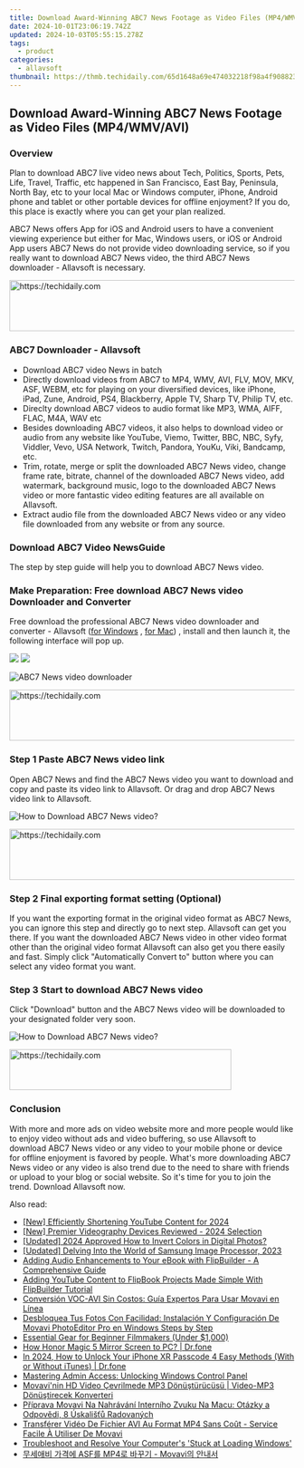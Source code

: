 ```yaml
---
title: Download Award-Winning ABC7 News Footage as Video Files (MP4/WMV/AVI)
date: 2024-10-01T23:06:19.742Z
updated: 2024-10-03T05:55:15.278Z
tags:
  - product
categories:
  - allavsoft
thumbnail: https://thmb.techidaily.com/65d1648a69e474032218f98a4f9088236faaaabb296646cc458aad0041a1d229.png
---
```


## Download Award-Winning ABC7 News Footage as Video Files (MP4/WMV/AVI)

### Overview

Plan to download ABC7 live video news about Tech, Politics, Sports, Pets, Life, Travel, Traffic, etc happened in San Francisco, East Bay, Peninsula, North Bay, etc to your local Mac or Windows computer, iPhone, Android phone and tablet or other portable devices for offline enjoyment? If you do, this place is exactly where you can get your plan realized.

ABC7 News offers App for iOS and Android users to have a convenient viewing experience but either for Mac, Windows users, or iOS or Android App users ABC7 News do not provide video downloading service, so if you really want to download ABC7 News video, the third ABC7 News downloader - Allavsoft is necessary.

<!-- affiliate ads begin -->
<a href="https://appsumo.8odi.net/c/5597632/2082532/7443" target="_top" id="2082532">
  <img src="//a.impactradius-go.com/display-ad/7443-2082532" border="0" alt="https://techidaily.com" width="728" height="90"/>
</a>
<img height="0" width="0" src="https://appsumo.8odi.net/i/5597632/2082532/7443" style="position:absolute;visibility:hidden;" border="0" />
<!-- affiliate ads end -->

### ABC7 Downloader - Allavsoft

* Download ABC7 video News in batch
* Directly download videos from ABC7 to MP4, WMV, AVI, FLV, MOV, MKV, ASF, WEBM, etc for playing on your diversified devices, like iPhone, iPad, Zune, Android, PS4, Blackberry, Apple TV, Sharp TV, Philip TV, etc.
* Direclty download ABC7 videos to audio format like MP3, WMA, AIFF, FLAC, M4A, WAV etc
* Besides downloading ABC7 videos, it also helps to download video or audio from any website like YouTube, Viemo, Twitter, BBC, NBC, Syfy, Viddler, Vevo, USA Network, Twitch, Pandora, YouKu, Viki, Bandcamp, etc.
* Trim, rotate, merge or split the downloaded ABC7 News video, change frame rate, bitrate, channel of the downloaded ABC7 News video, add watermark, background music, logo to the downloaded ABC7 News video or more fantastic video editing features are all available on Allavsoft.
* Extract audio file from the downloaded ABC7 News video or any video file downloaded from any website or from any source.

### Download ABC7 Video NewsGuide

The step by step guide will help you to download ABC7 News video.

### Make Preparation: Free download ABC7 News video Downloader and Converter

Free download the professional ABC7 News video downloader and converter - Allavsoft ([for Windows](https://tools.techidaily.com/allavsoft/products/) , [for Mac](https://tools.techidaily.com/allavsoft/products/)) , install and then launch it, the following interface will pop up.

[![](https://www.allavsoft.com/how-to/../images/how-to/free-download-win.jpg)](https://tools.techidaily.com/allavsoft/products/) [![](https://www.allavsoft.com/how-to/../images/how-to/free-download-mac.jpg)](https://tools.techidaily.com/allavsoft/products/)

![ABC7 News video downloader](https://www.allavsoft.com/how-to/../images/allavsoft/screen-shot-600.jpg)

<!-- affiliate ads begin -->
<a href="https://aligracehair.sjv.io/c/5597632/1948895/19272" target="_top" id="1948895">
  <img src="//a.impactradius-go.com/display-ad/19272-1948895" border="0" alt="https://techidaily.com" width="728" height="90"/>
</a>
<img height="0" width="0" src="https://aligracehair.sjv.io/i/5597632/1948895/19272" style="position:absolute;visibility:hidden;" border="0" />
<!-- affiliate ads end -->

### Step 1 Paste ABC7 News video link

Open ABC7 News and find the ABC7 News video you want to download and copy and paste its video link to Allavsoft. Or drag and drop ABC7 News video link to Allavsoft.

![How to Download ABC7 News video?](https://www.allavsoft.com/how-to/../images/how-to/download-rtmp-video/download-rtmp-video.jpg)

<!-- affiliate ads begin -->
<a href="https://bluettieu.pxf.io/c/5597632/2141676/17091" target="_top" id="2141676">
  <img src="//a.impactradius-go.com/display-ad/17091-2141676" border="0" alt="https://techidaily.com" width="728" height="90"/>
</a>
<img height="0" width="0" src="https://bluettieu.pxf.io/i/5597632/2141676/17091" style="position:absolute;visibility:hidden;" border="0" />
<!-- affiliate ads end -->

### Step 2 Final exporting format setting (Optional)

If you want the exporting format in the original video format as ABC7 News, you can ignore this step and directly go to next step. Allavsoft can get you there. If you want the downloaded ABC7 News video in other video format other than the original video format Allavsoft can also get you there easily and fast. Simply click "Automatically Convert to" button where you can select any video format you want.

### Step 3 Start to download ABC7 News video

Click "Download" button and the ABC7 News video will be downloaded to your designated folder very soon.

![How to Download ABC7 News video?](https://www.allavsoft.com/how-to/../images/how-to/abc7-news-downloader/download-acb7-videos.png)

<!-- affiliate ads begin -->
<a href="https://aligracehair.sjv.io/c/5597632/2135403/19272" target="_top" id="2135403">
  <img src="//a.impactradius-go.com/display-ad/19272-2135403" border="0" alt="https://techidaily.com" width="392" height="72"/>
</a>
<img height="0" width="0" src="https://aligracehair.sjv.io/i/5597632/2135403/19272" style="position:absolute;visibility:hidden;" border="0" />
<!-- affiliate ads end -->

### Conclusion

With more and more ads on video website more and more people would like to enjoy video without ads and video buffering, so use Allavsoft to download ABC7 News video or any video to your mobile phone or device for offline enjoyment is favored by people. What's more downloading ABC7 News video or any video is also trend due to the need to share with friends or upload to your blog or social website. So it's time for you to join the trend. Download Allavsoft now.

<ins class="adsbygoogle"
     style="display:block"
     data-ad-format="autorelaxed"
     data-ad-client="ca-pub-7571918770474297"
     data-ad-slot="1223367746"></ins>

<ins class="adsbygoogle"
     style="display:block"
     data-ad-client="ca-pub-7571918770474297"
     data-ad-slot="8358498916"
     data-ad-format="auto"
     data-full-width-responsive="true"></ins>

<span class="atpl-alsoreadstyle">Also read:</span>
<div><ul>
<li><a href="https://youtube-data.techidaily.com/fficiently-shortening-youtube-content-for-2024/"><u>[New] Efficiently Shortening YouTube Content for 2024</u></a></li>
<li><a href="https://vp-tips.techidaily.com/new-premier-videography-devices-reviewed-2024-selection/"><u>[New] Premier Videography Devices Reviewed - 2024 Selection</u></a></li>
<li><a href="https://vp-tips.techidaily.com/updated-2024-approved-how-to-invert-colors-in-digital-photos/"><u>[Updated] 2024 Approved How to Invert Colors in Digital Photos?</u></a></li>
<li><a href="https://fox-links.techidaily.com/updated-delving-into-the-world-of-samsung-image-processor-2023/"><u>[Updated] Delving Into the World of Samsung Image Processor, 2023</u></a></li>
<li><a href="https://win-reviews.techidaily.com/adding-audio-enhancements-to-your-ebook-with-flipbuilder-a-comprehensive-guide/"><u>Adding Audio Enhancements to Your eBook with FlipBuilder - A Comprehensive Guide</u></a></li>
<li><a href="https://win-reviews.techidaily.com/adding-youtube-content-to-flipbook-projects-made-simple-with-flipbuilder-tutorial/"><u>Adding YouTube Content to FlipBook Projects Made Simple With FlipBuilder Tutorial</u></a></li>
<li><a href="https://win-reviews.techidaily.com/conversion-voc-avi-sin-costos-guia-expertos-para-usar-movavi-en-linea/"><u>Conversión VOC-AVI Sin Costos: Guía Expertos Para Usar Movavi en Línea</u></a></li>
<li><a href="https://win-reviews.techidaily.com/desbloquea-tus-fotos-con-facilidad-instalacion-y-configuracion-de-movavi-photoeditor-pro-en-windows-steps-by-step/"><u>Desbloquea Tus Fotos Con Facilidad: Instalación Y Configuración De Movavi PhotoEditor Pro en Windows Steps by Step</u></a></li>
<li><a href="https://extra-tips.techidaily.com/essential-gear-for-beginner-filmmakers-under-1000/"><u>Essential Gear for Beginner Filmmakers (Under $1,000)</u></a></li>
<li><a href="https://screen-mirror.techidaily.com/how-honor-magic-5-mirror-screen-to-pc-drfone-by-drfone-android/"><u>How Honor Magic 5 Mirror Screen to PC? | Dr.fone</u></a></li>
<li><a href="https://iphone-unlock.techidaily.com/in-2024-how-to-unlock-your-iphone-xr-passcode-4-easy-methods-with-or-without-itunes-drfone-by-drfone-ios/"><u>In 2024, How to Unlock Your iPhone XR Passcode 4 Easy Methods (With or Without iTunes) | Dr.fone</u></a></li>
<li><a href="https://windows11.techidaily.com/mastering-admin-access-unlocking-windows-control-panel/"><u>Mastering Admin Access: Unlocking Windows Control Panel</u></a></li>
<li><a href="https://win-reviews.techidaily.com/movavinin-hd-video-cevrilmede-mp3-donusturucusu-video-mp3-donustirecek-konverteri/"><u>Movavi'nin HD Video Çevrilmede MP3 Dönüştürücüsü | Video-MP3 Dönüştirecek Konverteri</u></a></li>
<li><a href="https://win-reviews.techidaily.com/priprava-movavi-na-nahravani-interniho-zvuku-na-macu-otazky-a-odpovedi-8-uskalistu-radovanych/"><u>Příprava Movavi Na Nahrávání Interního Zvuku Na Macu: Otázky a Odpovědi, 8 Úskališťů Radovaných</u></a></li>
<li><a href="https://win-reviews.techidaily.com/transferer-video-de-fichier-avi-au-format-mp4-sans-cout-service-facile-a-utiliser-de-movavi/"><u>Transférer Vidéo De Fichier AVI Au Format MP4 Sans Coût - Service Facile À Utiliser De Movavi</u></a></li>
<li><a href="https://win-howtos.techidaily.com/troubleshoot-and-resolve-your-computers-stuck-at-loading-windows/"><u>Troubleshoot and Resolve Your Computer's 'Stuck at Loading Windows'</u></a></li>
<li><a href="https://win-reviews.techidaily.com/asf-mp4-movavi/"><u>무세애비 가격에 ASF를 MP4로 바꾸기 - Movavi의 안내서</u></a></li>
</ul></div>


